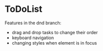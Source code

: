 # ToDoList

Features in the dnd branch:
- drag and drop tasks to change their order
- keyboard navigation
- changing styles when element is in focus
